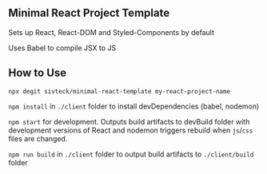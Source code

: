 Minimal React Project Template
------------------------------

Sets up React, React-DOM and Styled-Components by default


Uses Babel to compile JSX to JS

How to Use
----------
`npx degit sivteck/minimal-react-template my-react-project-name`


`npm install` in `./client` folder to install devDependencies (babel, nodemon)


`npm start` for development. Outputs build artifacts to devBuild folder with development versions of React and nodemon triggers rebuild when `js`/`css` files are changed.


`npm run build` in `./client` folder to output build artifacts to `./client/build` folder
